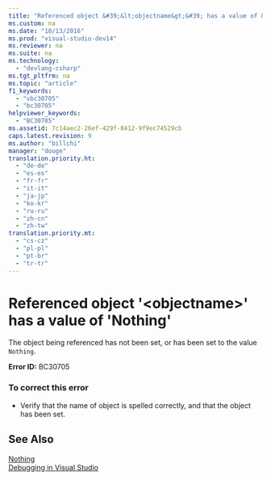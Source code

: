 ```yaml
---
title: "Referenced object &#39;&lt;objectname&gt;&#39; has a value of &#39;Nothing&#39;"
ms.custom: na
ms.date: "10/13/2016"
ms.prod: "visual-studio-dev14"
ms.reviewer: na
ms.suite: na
ms.technology: 
  - "devlang-csharp"
ms.tgt_pltfrm: na
ms.topic: "article"
f1_keywords: 
  - "vbc30705"
  - "bc30705"
helpviewer_keywords: 
  - "BC30705"
ms.assetid: 7c14aec2-26ef-429f-8412-9f9ec74529cb
caps.latest.revision: 9
ms.author: "billchi"
manager: "douge"
translation.priority.ht: 
  - "de-de"
  - "es-es"
  - "fr-fr"
  - "it-it"
  - "ja-jp"
  - "ko-kr"
  - "ru-ru"
  - "zh-cn"
  - "zh-tw"
translation.priority.mt: 
  - "cs-cz"
  - "pl-pl"
  - "pt-br"
  - "tr-tr"
---
```

# Referenced object &#39;&lt;objectname&gt;&#39; has a value of &#39;Nothing&#39;
The object being referenced has not been set, or has been set to the value `Nothing`.  
  
 **Error ID:** BC30705  
  
### To correct this error  
  
-   Verify that the name of object is spelled correctly, and that the object has been set.  
  
## See Also  
 [Nothing](../Topic/Nothing%20\(Visual%20Basic\).md)   
 [Debugging in Visual Studio](../debugger/debugging-in-visual-studio.md)